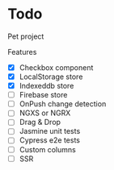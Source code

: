 # Todo

Pet project

Features

- [x] Checkbox component
- [x] LocalStorage store
- [x] Indexeddb store
- [ ] Firebase store
- [ ] OnPush change detection
- [ ] NGXS or NGRX
- [ ] Drag & Drop
- [ ] Jasmine unit tests
- [ ] Cypress e2e tests
- [ ] Custom columns
- [ ] SSR
